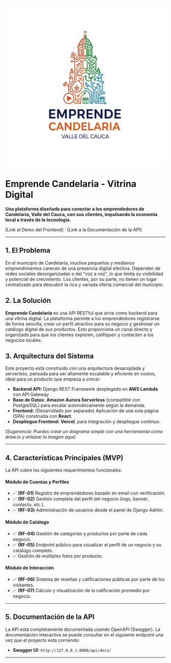 ![Logo de Emprende Candelaria](./docs/images/logo.jpg)
# Emprende Candelaria - Vitrina Digital

**Una plataforma diseñada para conectar a los emprendedores de Candelaria, Valle del Cauca, con sus clientes, impulsando la economía local a través de la tecnología.**

[Link al Demo del Frontend] · [Link a la Documentación de la API]

---

## 1. El Problema

En el municipio de Candelaria, muchos pequeños y medianos emprendimientos carecen de una presencia digital efectiva. Dependen de redes sociales desorganizadas o del "voz a voz", lo que limita su visibilidad y potencial de crecimiento. Los clientes, por su parte, no tienen un lugar centralizado para descubrir la rica y variada oferta comercial del municipio.

## 2. La Solución

**Emprende Candelaria** es una API RESTful que sirve como backend para una vitrina digital. La plataforma permite a los emprendedores registrarse de forma sencilla, crear un perfil atractivo para su negocio y gestionar un catálogo digital de sus productos. Esto proporciona un canal directo y organizado para que los clientes exploren, califiquen y contacten a los negocios locales.

## 3. Arquitectura del Sistema

Este proyecto está construido con una arquitectura desacoplada y serverless, pensada para ser altamente escalable y eficiente en costos, ideal para un producto que empieza a crecer.

- **Backend API:** Django REST Framework desplegado en **AWS Lambda** con API Gateway.
- **Base de Datos:** **Amazon Aurora Serverless** (compatible con PostgreSQL) para escalar automáticamente según la demanda.
- **Frontend:** (Desarrollado por separado) Aplicación de una sola página (SPA) construida con **React**.
- **Despliegue Frontend:** **Vercel**, para integración y despliegue continuo.

*(Sugerencia: Puedes crear un diagrama simple con una herramienta como draw.io y enlazar la imagen aquí)*

---

## 4. Características Principales (MVP)

La API cubre los siguientes requerimientos funcionales:

#### Módulo de Cuentas y Perfiles
- ✅ **(RF-01)** Registro de emprendedores basado en email con verificación.
- ✅ **(RF-02)** Gestión completa del perfil del negocio (logo, banner, contacto, etc.).
- ✅ **(RF-03)** Administración de usuarios desde el panel de Django Admin.

#### Módulo de Catálogo
- ✅ **(RF-04)** Gestión de categorías y productos por parte de cada negocio.
- ✅ **(RF-05)** Endpoint público para visualizar el perfil de un negocio y su catálogo completo.
- ✅ Gestión de múltiples fotos por producto.

#### Módulo de Interacción
- ✅ **(RF-06)** Sistema de reseñas y calificaciones públicas por parte de los visitantes.
- ✅ **(RF-07)** Cálculo y visualización de la calificación promedio por negocio.

---

## 5. Documentación de la API

La API está completamente documentada usando OpenAPI (Swagger). La documentación interactiva se puede consultar en el siguiente endpoint una vez que el proyecto está corriendo:

- **Swagger UI:** `http://127.0.0.1:8000/api/docs/`

---
